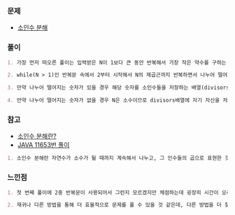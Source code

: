 ### 문제

- [소인수 분해](https://www.acmicpc.net/problem/11653)

### 풀이

```markdown
1. 가장 먼저 떠오른 풀이는 입력받은 N이 1보다 큰 동안 반복해서 가장 작은 약수를 구하는 것이었다.

2. while(N > 1)인 반복문 속에서 2부터 시작해서 N의 제곱근까지 반복하면서 나누어 떨어지는 숫자가 있는지 확인한다.

3. 만약 나누어 떨어지는 숫자가 있을 경우 해당 숫자를 소인수들을 저장하는 배열(divisors)에 저장하고, N에 N / 소인수를 저장한다.

4. 만약 나누어 떨어지는 숫자가 없을 경우 N은 소수이므로 divisors배열에 자기 자신을 저장하고, 더 이상 반복할 필요가 없으므로 반복문을 종료한다.
```

### 참고

- [소인수 분해란?](https://mathbang.net/200)
- [JAVA 11653번 풀이](https://st-lab.tistory.com/152)

```markdown
1. 소인수 분해란 자연수가 소수가 될 때까지 계속해서 나누고, 그 인수들의 곱으로 표현한 것.
```


### 느낀점

```markdown
1. 첫 번째 풀이에 2중 반복문이 사용되어서 그런지 모르겠지만 채점하는데 굉장히 시간이 오래걸렸다.

2. 재귀나 다른 방법을 통해 더 효율적으로 문제를 풀 수 있을 것 같은데, 다른 방법을 더 찾아봐야겠다.
```
